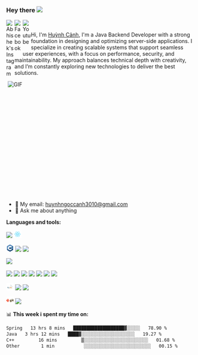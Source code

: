 ### Hey there <img src="https://media.giphy.com/media/hvRJCLFzcasrR4ia7z/giphy.gif" width="25px">
<a href="https://www.instagram.com/huynhf.canhr/">
  <img align="left" alt="Abhishek's Instagram" width="22px" src="https://raw.githubusercontent.com/hussainweb/hussainweb/main/icons/instagram.png" />
</a>
<a href="https://www.facebook.com/profile.php?id=100017301409184">
  <img align="left" alt="Facebook" width="22px" src="https://cdn.pixabay.com/photo/2015/05/17/10/51/facebook-770688_1280.png" />
</a>
<a href="https://www.youtube.com/channel/UCYSQD-tODPkJ3OLQSY1MdDQ">
  <img align="left" alt="Youtube" width="22px" src="https://play-lh.googleusercontent.com/lMoItBgdPPVDJsNOVtP26EKHePkwBg-PkuY9NOrc-fumRtTFP4XhpUNk_22syN4Datc" />
</a>

<br />

Hi, I'm [Huỳnh Cảnh](https://www.facebook.com/profile.php?id=100017301409184), I'm a Java Backend Developer with a strong foundation in designing and optimizing server-side applications. I specialize in creating scalable systems that support seamless user experiences, with a focus on performance, security, and maintainability. My approach balances technical depth with creativity, and I’m constantly exploring new technologies to deliver the best solutions.



  <img align="right" alt="GIF" src="https://github.com/abhisheknaiidu/abhisheknaiidu/blob/master/code.gif?raw=true" width="500" height="320" />
  
- 💼 My email: huynhngoccanh3010@gmail.com
- 💬 Ask me about anything

**Languages and tools:**  

<code><img height="20" src="https://namcoi.com/wp-content/uploads/2019/09/html-css-js.jpg"></code>
<code><img height="20" src="https://raw.githubusercontent.com/github/explore/80688e429a7d4ef2fca1e82350fe8e3517d3494d/topics/react/react.png"></code>

<code><img height="20" src="https://raw.githubusercontent.com/github/explore/80688e429a7d4ef2fca1e82350fe8e3517d3494d/topics/cpp/cpp.png"></code>
<code><img height="20" src="http://itplus-academy.edu.vn/upload/c47d9c29fc44c2b7996a2613aec3c1f9/files/writer1/jv.jpg"></code>
<code><img height="20" src="https://banner2.cleanpng.com/20180328/dcw/avjstgex3.webp"></code>

<code><img height="20" src="https://encrypted-tbn0.gstatic.com/images?q=tbn:ANd9GcSirTOOfVv9tC3DhaCLAJ4Mj_w5V0tyAwFfUQ&s"></code>

<code><img height="20" src="http://2.bp.blogspot.com/-OY1kNlSRYuE/T9wyJx3pggI/AAAAAAAAA94/xIfuzk9kI4s/s1600/Dev-C++.jpg"></code>
<code><img height="20" src="https://upload.wikimedia.org/wikipedia/commons/thumb/2/2c/Visual_Studio_Icon_2022.svg/1200px-Visual_Studio_Icon_2022.svg.png"></code>
<code><img height="20" src="https://yt3.ggpht.com/_q52i8bUAEvcb7JR4e-eNTv23y2A_wg5sCz0NC0GrGtcw1CRMWJSOPVHUDh_bngD0q4gMvVeoA=s900-c-k-c0x00ffffff-no-rj"></code>
<code><img height="20" src="https://encrypted-tbn0.gstatic.com/images?q=tbn:ANd9GcQATCRivkyKDL0G_1tq7zikQcnw4UInvfajQg&usqp=CAU"></code>
<code><img height="20" src="https://stackjava.com/wp-content/uploads/2017/12/spring-logo.png"></code>
<code><img height="20" src="https://upload.wikimedia.org/wikipedia/commons/thumb/9/98/Apache_NetBeans_Logo.svg/800px-Apache_NetBeans_Logo.svg.png"></code>
<code><img height="20" src="https://shareprogramming.net/wp-content/uploads/2021/02/kisspng-eclipse-computer-icons-integrated-development-envi-eclipse-5ac531e02a77f0.157488451522872800174.jpg"></code>

<code><img height="20" src="https://raw.githubusercontent.com/github/explore/80688e429a7d4ef2fca1e82350fe8e3517d3494d/topics/mysql/mysql.png"></code>
<code><img height="20" src="https://st.quantrimang.com/photos/image/2018/01/08/microsoft-sql-server-640.jpg"></code>
<code><img height="20" src="https://media.licdn.com/dms/image/D5612AQGTzGGnu886Vw/article-cover_image-shrink_720_1280/0/1680581578662?e=2147483647&v=beta&t=Jc3XYEXXsZNfua5Dy96AX17G59H2LrEj4mcGb6rWt60"></code>

<code><img height="20" src="https://raw.githubusercontent.com/github/explore/80688e429a7d4ef2fca1e82350fe8e3517d3494d/topics/git/git.png"></code>
<code><img height="20" src="https://timoday.edu.vn/wp-content/uploads/2019/12/Postman.png"></code>


📊 **This week i spent my time on:**
<!--START_SECTION:waka-->

```text
Spring   13 hrs 8 mins   ███████████████████▓░░░░░   78.90 %
Java   3 hrs 12 mins   ████▓░░░░░░░░░░░░░░░░░░░░   19.27 %
C++         16 mins         ▒░░░░░░░░░░░░░░░░░░░░░░░░   01.68 %
Other        1 min           ░░░░░░░░░░░░░░░░░░░░░░░░░   00.15 %
```

<!--END_SECTION:waka-->


<!-- TODO-IST:END -->



